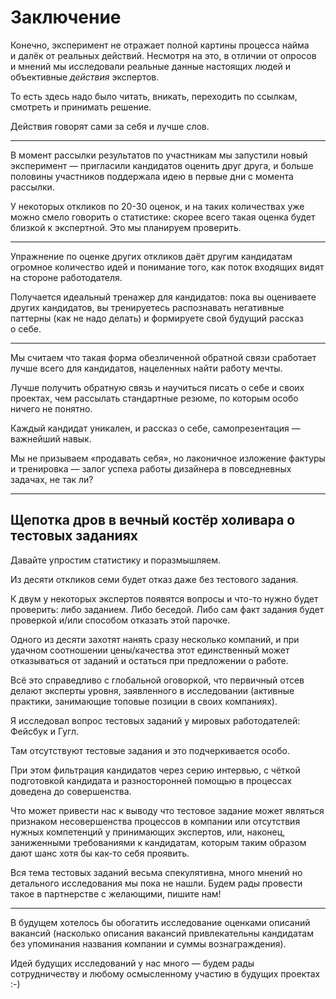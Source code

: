 # Заключение

Конечно, эксперимент не отражает полной картины процесса найма и далёк от реальных действий. Несмотря на это, в отличии от опросов и мнений мы исследовали реальные данные настоящих людей и объективные  _действия_ экспертов.

То есть здесь надо было читать, вникать, переходить по ссылкам, смотреть и принимать решение.

Действия говорят сами за себя и лучше слов.

---

В момент рассылки результатов по участникам мы запустили новый эксперимент — пригласили кандидатов оценить друг друга, и больше половины участников поддержала идею в первые дни с момента рассылки.

У некоторых откликов по 20-30 оценок, и на таких количествах уже можно смело говорить о статистике: скорее всего такая оценка будет близкой к экспертной. Это мы планируем проверить.

---

Упражнение по оценке других откликов даёт другим кандидатам огромное количество идей и понимание того, как поток входящих видят на стороне работодателя.

Получается идеальный тренажер для кандидатов: пока вы оцениваете других кандидатов, вы тренируетесь распознавать негативные паттерны (как не надо делать) и формируете свой будущий рассказ о себе.

---

Мы считаем что такая форма обезличенной обратной связи сработает лучше всего для кандидатов, нацеленных найти работу мечты.

Лучше получить обратную связь и научиться писать о себе и своих проектах, чем рассылать стандартные резюме, по которым особо ничего не понятно.

Каждый кандидат уникален, и рассказ о себе, самопрезентация — важнейший навык.

Мы не призываем «продавать себя», но лаконичное изложение фактуры и тренировка — залог успеха работы дизайнера в повседневных задачах, не так ли?

---

## Щепотка дров в вечный костёр холивара о тестовых заданиях

Давайте упростим статистику и поразмышляем.

Из десяти откликов семи будет отказ даже без тестового задания.

К двум у некоторых экспертов появятся вопросы и что-то нужно будет проверить: либо заданием. Либо беседой. Либо сам факт задания будет проверкой и/или способом отказать этой парочке.

Одного из десяти захотят нанять сразу несколько компаний, и при удачном соотношении цены/качества этот единственный может отказываться от заданий и остаться при предложении о работе.

Всё это справедливо с глобальной оговоркой, что первичный отсев делают эксперты уровня, заявленного в исследовании (активные практики, занимающие топовые позиции в своих компаниях).

Я исследовал вопрос тестовых заданий у мировых работодателей: Фейсбук и Гугл.

Там отсутствуют тестовые задания и это подчеркивается особо.

При этом фильтрация кандидатов через серию интервью, с чёткой подготовкой кандидата и разносторонней помощью в процессах доведена до совершенства.

Что может привести нас к выводу что тестовое задание может являться признаком несовершенства процессов в компании или отсутствия нужных компетенций у принимающих экспертов, или, наконец, заниженными требованиями к кандидатам, которым таким образом дают шанс хотя бы как-то себя проявить.

Вся тема тестовых заданий весьма спекулятивна, много мнений но детального исследования мы пока не нашли. Будем рады провести такое в партнерстве с желающими, пишите нам!

***

В будущем хотелось бы обогатить исследование оценками описаний вакансий (насколько описания вакансий привлекательны кандидатам без упоминания названия компании и суммы вознаграждения).

Идей будущих исследований у нас много — будем рады сотрудничеству и любому осмысленному участию в будущих проектах :-)